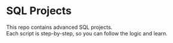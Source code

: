 # SQL Projects

This repo contains advanced SQL projects.  
Each script is step-by-step, so you can follow the logic and learn.
